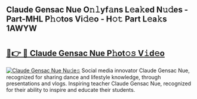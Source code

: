 ## Claude Gensac Nue O𝚗𝚕yf𝚊ns L𝚎a𝚔ed N𝚞𝚍es - Part-MHL P𝚑𝚘tos Vi𝚍𝚎o - H𝚘𝚝 Part L𝚎a𝚔s 1AWYW

# <h2><a href="http://kf7123.oniu.top/?m=Claude+Gensac+Nue">🔗👉 🔴 Claude Gensac Nue P𝚑ot𝚘𝚜 V𝚒d𝚎o</a></h2>

[![Claude Gensac Nue Nu𝚍e𝚜](https://i.imgur.com/0qMVB7G.gif)](http://kf7123.oniu.top/?m=Claude+Gensac+Nue)
Social media innovator Claude Gensac Nue, recognized for sharing dance and lifestyle knowledge, through presentations and vlogs. Inspiring teacher Claude Gensac Nue, recognized for their ability to inspire and educate their students.  
